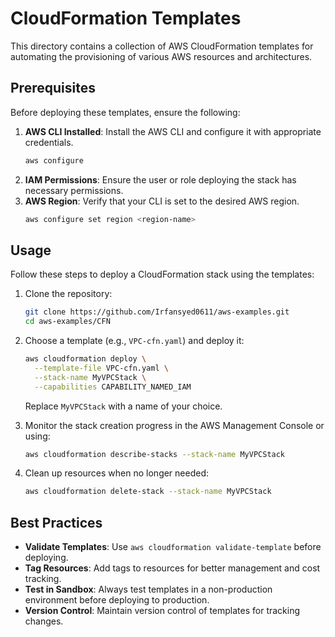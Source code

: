 # CloudFormation Templates

This directory contains a collection of AWS CloudFormation templates for automating the provisioning of various AWS resources and architectures.
## Prerequisites
Before deploying these templates, ensure the following:
1. **AWS CLI Installed**: Install the AWS CLI and configure it with appropriate credentials.
   ```bash
   aws configure
   ```
2. **IAM Permissions**: Ensure the user or role deploying the stack has necessary permissions.
3. **AWS Region**: Verify that your CLI is set to the desired AWS region.
   ```bash
   aws configure set region <region-name>
   ```

## Usage
Follow these steps to deploy a CloudFormation stack using the templates:

1. Clone the repository:
   ```bash
   git clone https://github.com/Irfansyed0611/aws-examples.git
   cd aws-examples/CFN
   ```

2. Choose a template (e.g., `VPC-cfn.yaml`) and deploy it:
   ```bash
   aws cloudformation deploy \
     --template-file VPC-cfn.yaml \
     --stack-name MyVPCStack \
     --capabilities CAPABILITY_NAMED_IAM
   ```
   Replace `MyVPCStack` with a name of your choice.

3. Monitor the stack creation progress in the AWS Management Console or using:
   ```bash
   aws cloudformation describe-stacks --stack-name MyVPCStack
   ```

4. Clean up resources when no longer needed:
   ```bash
   aws cloudformation delete-stack --stack-name MyVPCStack
   ```

## Best Practices
- **Validate Templates**: Use `aws cloudformation validate-template` before deploying.
- **Tag Resources**: Add tags to resources for better management and cost tracking.
- **Test in Sandbox**: Always test templates in a non-production environment before deploying to production.
- **Version Control**: Maintain version control of templates for tracking changes.
